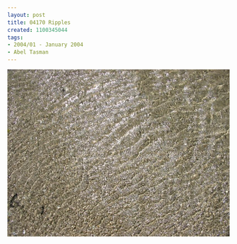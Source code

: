 ```yaml
---
layout: post
title: 04170 Ripples
created: 1100345044
tags:
- 2004/01 - January 2004
- Abel Tasman
---
```


<img src="/image/images/04170_ripples-1472.jpg"/>

